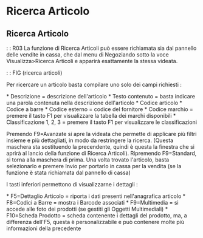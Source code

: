 # Ricerca Articolo

## Ricerca Articolo

 :  : R03 La funzione di Ricerca Articoli può essere richiamata sia dal pannello delle vendite in cassa, che dal menu di Negoziando sotto la voce Visualizza>Ricerca Articoli e apparirà esattamente la stessa videata.

 :  : FIG (ricerca articoli)

Per ricercare un articolo basta compilare uno solo dei campi richiesti : 

 \* Descrizione = descrizione dell'articolo
 \* Testo contenuto = basta indicare una parola contenuta nella descrizione dell'articolo
 \* Codice articolo
 \* Codice a barre
 \* Codice esterno = codice del fornitore
 \* Codice marchio = premere il tasto F1 per visualizzare la tabella dei marchi disponibili
 \* Classificazione 1, 2, 3 = premere il tasto F1 per visualizzare le classificazioni

Premendo F9=Avanzate si apre la videata che permette di applicare più filtri insieme e più dettagliati, in modo da restringere la ricerca. (Questa maschera sta sostituendo la precendente, quindi è questa la finestra che si aprirà al lancio della funzione di Ricerca Articoli). Ripremendo F9=Standard, si torna alla maschera di prima.
Una volta trovato l'articolo, basta selezionarlo e premere Invio per portarlo in cassa per la vendita (se la funzione è stata richiamata dal pannello di cassa)

I tasti inferiori permettono di visualizzarne i dettagli : 

 \* F5=Dettaglio Articolo = riporta i dati presenti nell'anagrafica articolo
 \* F8=Codici a Barre = mostra i Barcode associati
 \* F9=Multimedia = si accede alle foto dei prodotti (se gestiti gli Oggetti Multimediali)
 \* F10=Scheda Prodotto = scheda contenente i dettagli del prodotto, ma, a differenza dell'F5, questa è personalizzabile e può contenere molte più informazioni della precedente




